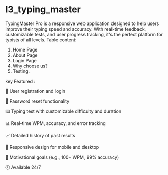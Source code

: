 # I3_typing_master
TypingMaster Pro is a responsive web application designed to help users improve their typing speed and accuracy. With real-time feedback, customizable tests, and user progress tracking, it's the perfect platform for typists of all levels.
Table content:
 1. Home Page
 2. About Page
 3. Login Page
 4. Why choose us?
 5. Testing.

key Featured :

🔐 User registration and login

🔁 Password reset functionality

⌨️ Typing test with customizable difficulty and duration

📊 Real-time WPM, accuracy, and error tracking

📈 Detailed history of past results

📱 Responsive design for mobile and desktop

🎯 Motivational goals (e.g., 100+ WPM, 99% accuracy)

🕐 Available 24/7
